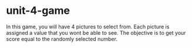 # unit-4-game

In this game, you will have 4 pictures to select from. Each picture is assigned a value that you wont be able to see. The objective is to get your score equal to the randomly selected number.
